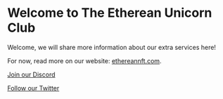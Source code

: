# Welcome to The Etherean Unicorn Club
Welcome, we will share more information about our extra services here!

For now, read more on our website: [ethereannft.com](https://www.ethereannft.com).

[Join our Discord](https://discord.gg/k2Z2rZSt3K)

[Follow our Twitter](https://twitter.com/ethereannft)
